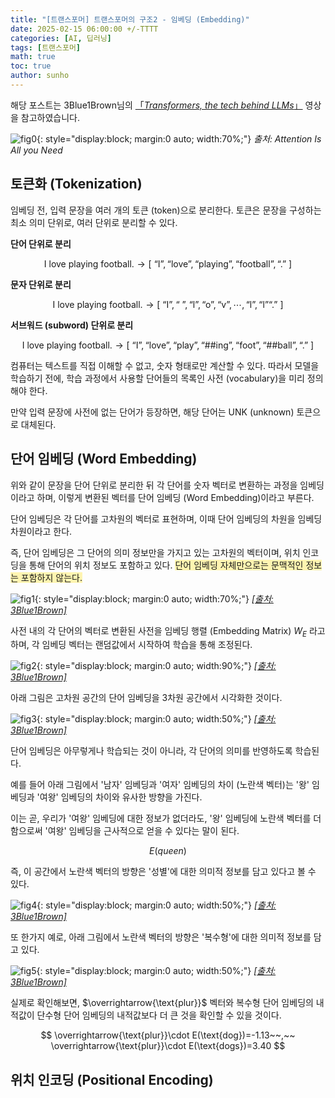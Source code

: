 ```yaml
---
title: "[트랜스포머] 트랜스포머의 구조2 - 임베딩 (Embedding)"
date: 2025-02-15 06:00:00 +/-TTTT
categories: [AI, 딥러닝]
tags: [트랜스포머]
math: true
toc: true
author: sunho
---
```


해당 포스트는 3Blue1Brown님의 [「*Transformers, the tech behind LLMs*」](https://www.youtube.com/watch?v=wjZofJX0v4M&list=PLZHQObOWTQDNU6R1_67000Dx_ZCJB-3pi&index=6) 영상을 참고하였습니다.

![fig0](dl/transformer/2-0.png){: style="display:block; margin:0 auto; width:70%;"}
_출처: Attention Is All you Need_

## 토큰화 (Tokenization)

임베딩 전, 입력 문장을 여러 개의 토큰 (token)으로 분리한다. 토큰은 문장을 구성하는 최소 의미 단위로, 여러 단위로 분리할 수 있다.

**단어 단위로 분리**

$$
\text{I love playing football.}\to\left[~\text{“I”},\text{“love”},\text{“playing”},\text{“football”},\text{“.”}~\right]
$$

**문자 단위로 분리**

$$
\text{I love playing football.}\to\left[~\text{“I”},\text{“~”},\text{“l”},\text{“o”},\text{“v”},\cdots,\text{“l”},\text{“l”}\text{“.”}~\right]
$$

**서브워드 (subword) 단위로 분리**

$$
\text{I love playing football.}\to\left[~\text{“I”},\text{“love”},\text{“play”},\text{“##ing”},\text{“foot”},\text{“##ball”},\text{“.”}~\right]
$$

컴퓨터는 텍스트를 직접 이해할 수 없고, 숫자 형태로만 계산할 수 있다. 따라서 모델을 학습하기 전에, 학습 과정에서 사용할 단어들의 목록인 사전 (vocabulary)을 미리 정의해야 한다.

만약 입력 문장에 사전에 없는 단어가 등장하면, 해당 단어는 UNK (unknown) 토큰으로 대체된다.

## 단어 임베딩 (Word Embedding)

위와 같이 문장을 단어 단위로 분리한 뒤 각 단어를 숫자 벡터로 변환하는 과정을 임베딩이라고 하며, 이렇게 변환된 벡터를 단어 임베딩 (Word Embedding)이라고 부른다.

단어 임베딩은 각 단어를 고차원의 벡터로 표현하며, 이때 단어 임베딩의 차원을 임베딩 차원이라고 한다.

즉, 단어 임베딩은 그 단어의 의미 정보만을 가지고 있는 고차원의 벡터이며, 위치 인코딩을 통해 단어의 위치 정보도 포함하고 있다. <span style="background-color:#fff5b1">단어 임베딩 자체만으로는 문맥적인 정보는 포함하지 않는다.</span>

![fig1](dl/transformer/2-1.png){: style="display:block; margin:0 auto; width:70%;"}
_[[출처: 3Blue1Brown]](https://www.youtube.com/watch?v=wjZofJX0v4M&list=PLZHQObOWTQDNU6R1_67000Dx_ZCJB-3pi&index=6)_

사전 내의 각 단어의 벡터로 변환된 사전을 임베딩 행렬 (Embedding Matrix) $W_E$ 라고 하며, 각 임베딩 벡터는 랜덤값에서 시작하여 학습을 통해 조정된다.

![fig2](dl/transformer/2-2.png){: style="display:block; margin:0 auto; width:90%;"}
_[[출처: 3Blue1Brown]](https://www.youtube.com/watch?v=wjZofJX0v4M&list=PLZHQObOWTQDNU6R1_67000Dx_ZCJB-3pi&index=6)_

아래 그림은 고차원 공간의 단어 임베딩을 3차원 공간에서 시각화한 것이다.

![fig3](dl/transformer/2-3.png){: style="display:block; margin:0 auto; width:50%;"}
_[[출처: 3Blue1Brown]](https://www.youtube.com/watch?v=wjZofJX0v4M&list=PLZHQObOWTQDNU6R1_67000Dx_ZCJB-3pi&index=6)_

단어 임베딩은 아무렇게나 학습되는 것이 아니라, 각 단어의 의미를 반영하도록 학습된다.

예를 들어 아래 그림에서 '남자' 임베딩과 '여자' 임베딩의 차이 (노란색 벡터)는 '왕' 임베딩과 '여왕' 임베딩의 차이와 유사한 방향을 가진다.

이는 곧, 우리가 '여왕' 임베딩에 대한 정보가 없더라도, '왕' 임베딩에 노란색 벡터를 더함으로써 '여왕' 임베딩을 근사적으로 얻을 수 있다는 말이 된다.

$$
E(queen)
$$

즉, 이 공간에서 노란색 벡터의 방향은 '성별'에 대한 의미적 정보를 담고 있다고 볼 수 있다.

![fig4](dl/transformer/2-4.png){: style="display:block; margin:0 auto; width:50%;"}
_[[출처: 3Blue1Brown]](https://www.youtube.com/watch?v=wjZofJX0v4M&list=PLZHQObOWTQDNU6R1_67000Dx_ZCJB-3pi&index=6)_

또 한가지 예로, 아래 그림에서 노란색 벡터의 방향은 '복수형'에 대한 의미적 정보를 담고 있다.

![fig5](dl/transformer/2-5.png){: style="display:block; margin:0 auto; width:50%;"}
_[[출처: 3Blue1Brown]](https://www.youtube.com/watch?v=wjZofJX0v4M&list=PLZHQObOWTQDNU6R1_67000Dx_ZCJB-3pi&index=6)_

실제로 확인해보면, $\overrightarrow{\text{plur}}$ 벡터와 복수형 단어 임베딩의 내적값이 단수형 단어 임베딩의 내적값보다 더 큰 것을 확인할 수 있을 것이다.

$$
\overrightarrow{\text{plur}}\cdot E(\text{dog})=-1.13~~,~~
\overrightarrow{\text{plur}}\cdot E(\text{dogs})=3.40
$$

## 위치 인코딩 (Positional Encoding)

